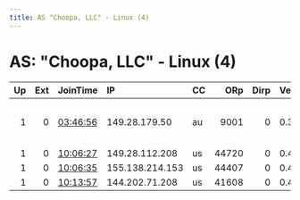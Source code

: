 ```yaml
---
title: AS "Choopa, LLC" - Linux (4)
---
```


# AS: "Choopa, LLC" - Linux (4)

|   Up |   Ext | JoinTime                                                                                            | IP              | CC   |   ORp |   Dirp | Version   | Contact                      | Nickname       |   eFamMembers |
|-----:|------:|:----------------------------------------------------------------------------------------------------|:----------------|:-----|------:|-------:|:----------|:-----------------------------|:---------------|--------------:|
|    1 |     0 | [03:46:56](https://metrics.torproject.org/rs.html#details/70123AF99BF80B682ECC515FD87544AC310EF3BA) | 149.28.179.50   | au   |  9001 |      0 | 0.3.5.8   | Gibbly &lt;Gibbly at protonm | GibblyInSydney |             2 |
|    1 |     0 | [10:06:27](https://metrics.torproject.org/rs.html#details/9D58217A6904E918206945D253A2D049A5909A4B) | 149.28.112.208  | us   | 44720 |      0 | 0.4.0.5   | None                         | Unnamed        |             1 |
|    1 |     0 | [10:06:35](https://metrics.torproject.org/rs.html#details/CEC9E25016A16AC89B6CF7B9C202E9DF92096994) | 155.138.214.153 | us   | 44407 |      0 | 0.4.0.5   | None                         | Unnamed        |             1 |
|    1 |     0 | [10:13:57](https://metrics.torproject.org/rs.html#details/08920BE26B372E64758BA0FC94AA82F73466CCB6) | 144.202.71.208  | us   | 41608 |      0 | 0.4.0.5   | None                         | Unnamed        |             1 |
